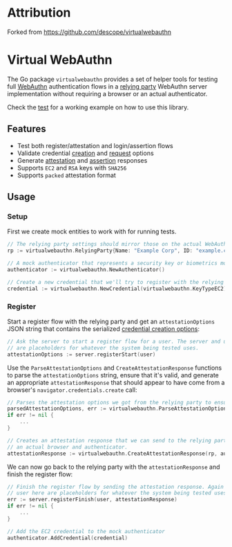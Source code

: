 # Attribution

Forked from https://github.com/descope/virtualwebauthn

# Virtual WebAuthn

The Go package `virtualwebauthn` provides a set of helper tools for testing full [WebAuthn](https://fidoalliance.org/fido2-2/fido2-web-authentication-webauthn) authentication flows in a [relying party](https://www.w3.org/TR/webauthn-2/#webauthn-relying-party) WebAuthn server implementation without requiring a browser or an actual authenticator.

Check the [test](test/webauthn_test.go) for a working example on how to use this library.

## Features

- Test both register/attestation and login/assertion flows
- Validate credential [creation](https://www.w3.org/TR/webauthn-2/#sctn-credentialcreationoptions-extension) and [request](https://www.w3.org/TR/webauthn-2/#sctn-credentialrequestoptions-extension) options
- Generate [attestation](https://www.w3.org/TR/webauthn-2/#authenticatorattestationresponse) and [assertion](https://www.w3.org/TR/webauthn-2/#authenticatorassertionresponse) responses
- Supports `EC2` and `RSA` keys with `SHA256`
- Supports `packed` attestation format

## Usage

### Setup

First we create mock entities to work with for running tests.

```go
// The relying party settings should mirror those on the actual WebAuthn server
rp := virtualwebauthn.RelyingParty{Name: "Example Corp", ID: "example.com", Origin: "https://example.com"}

// A mock authenticator that represents a security key or biometrics module
authenticator := virtualwebauthn.NewAuthenticator()

// Create a new credential that we'll try to register with the relying party
credential := virtualwebauthn.NewCredential(virtualwebauthn.KeyTypeEC2)
```

### Register

Start a register flow with the relying party and get an `attestationOptions` JSON string that contains the serialized [credential creation options](https://www.w3.org/TR/webauthn-2/#sctn-credentialcreationoptions-extension):

```go
// Ask the server to start a register flow for a user. The server and user here
// are placeholders for whatever the system being tested uses.
attestationOptions := server.registerStart(user)
```

Use the `ParseAttestationOptions` and `CreateAttestationResponse` functions to parse the `attestationOptions` string, ensure that it's valid, and generate an appropriate `attestationResponse` that should appear to have come from a browser's `navigator.credentials.create` call:

```go
// Parses the attestation options we got from the relying party to ensure they're valid
parsedAttestationOptions, err := virtualwebauthn.ParseAttestationOptions(attestationOptions)
if err != nil {
    ...
}

// Creates an attestation response that we can send to the relying party as if it came from
// an actual browser and authenticator.
attestationResponse := virtualwebauthn.CreateAttestationResponse(rp, authenticator, credential, *parsedAttestationOptions)
```

We can now go back to the relying party with the `attestationResponse` and finish the register flow:

```go
// Finish the register flow by sending the attestation response. Again the server and
// user here are placeholders for whatever the system being tested uses.
err := server.registerFinish(user, attestationResponse)
if err != nil {
    ...
}

// Add the EC2 credential to the mock authenticator
authenticator.AddCredential(credential)
```
